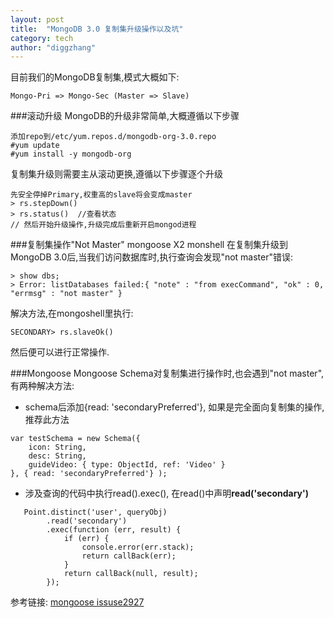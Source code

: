 ```yaml
---
layout: post
title:  "MongoDB 3.0 复制集升级操作以及坑"
category: tech
author: "diggzhang"
---
```


目前我们的MongoDB复制集,模式大概如下:

```
Mongo-Pri => Mongo-Sec (Master => Slave)
```

###滚动升级
MongoDB的升级非常简单,大概遵循以下步骤

```
添加repo到/etc/yum.repos.d/mongodb-org-3.0.repo
#yum update
#yum install -y mongodb-org
```

复制集升级则需要主从滚动更换,遵循以下步骤逐个升级

```
先安全停掉Primary,权重高的slave将会变成master
> rs.stepDown()
> rs.status()  //查看状态
// 然后开始升级操作,升级完成后重新开启mongod进程
```

###复制集操作"Not Master"
mongoose X2 
monshell
在复制集升级到MongoDB 3.0后,当我们访问数据库时,执行查询会发现"not master"错误:
```
> show dbs;
> Error: listDatabases failed:{ "note" : "from execCommand", "ok" : 0, "errmsg" : "not master" }

```
解决方法,在mongoshell里执行:

```
SECONDARY> rs.slaveOk()
```
然后便可以进行正常操作.

###Mongoose
Mongoose Schema对复制集进行操作时,也会遇到"not master",有两种解决方法:

- schema后添加{read: 'secondaryPreferred'}, 如果是完全面向复制集的操作,推荐此方法

```
var testSchema = new Schema({
    icon: String,
    desc: String,
    guideVideo: { type: ObjectId, ref: 'Video' }
}, { read: 'secondaryPreferred'} );
```
 
- 涉及查询的代码中执行read().exec(), 在read()中声明**read('secondary')**

```
   Point.distinct('user', queryObj)
        .read('secondary')
        .exec(function (err, result) {
            if (err) {
                console.error(err.stack);
                return callBack(err);
            }
            return callBack(null, result);
        });
```

参考链接:
[mongoose issuse2927](https://github.com/Automattic/mongoose/issues/2927#issuecomment-96996609)
